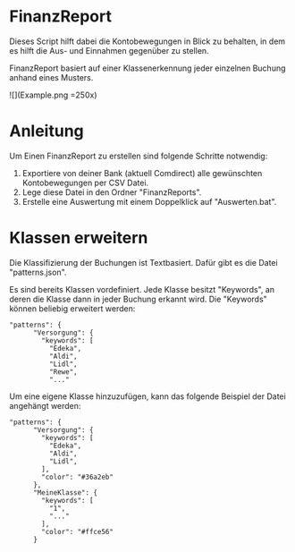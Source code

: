 # FinanzReport

Dieses Script hilft dabei die Kontobewegungen in Blick zu behalten, in dem es hilft die Aus- und Einnahmen gegenüber zu stellen.

FinanzReport basiert auf einer Klassenerkennung jeder einzelnen Buchung anhand eines Musters.

![](Example.png =250x)


# Anleitung

Um Einen FinanzReport zu erstellen sind folgende Schritte notwendig:

1. Exportiere von deiner Bank (aktuell Comdirect) alle gewünschten Kontobewegungen per CSV Datei.
2. Lege diese Datei in den Ordner "FinanzReports".
3. Erstelle eine Auswertung mit einem Doppelklick auf "Auswerten.bat".


# Klassen erweitern

Die Klassifizierung der Buchungen ist Textbasiert. Dafür gibt es die Datei "patterns.json".

Es sind bereits Klassen vordefiniert. Jede Klasse besitzt "Keywords", an deren die Klasse dann in jeder Buchung erkannt wird.
Die "Keywords" können beliebig erweitert werden:

```
"patterns": {
      "Versorgung": {
        "keywords": [
          "Edeka",
          "Aldi",
          "Lidl",
          "Rewe",
          "..."
```

Um eine eigene Klasse hinzuzufügen, kann das folgende Beispiel der Datei angehängt werden:

```
"patterns": {
      "Versorgung": {
        "keywords": [
          "Edeka",
          "Aldi",
          "Lidl",
        ],
        "color": "#36a2eb" 
      },
      "MeineKlasse": {
        "keywords": [
          "1",
          "..."
        ],
        "color": "#ffce56"
      }
```